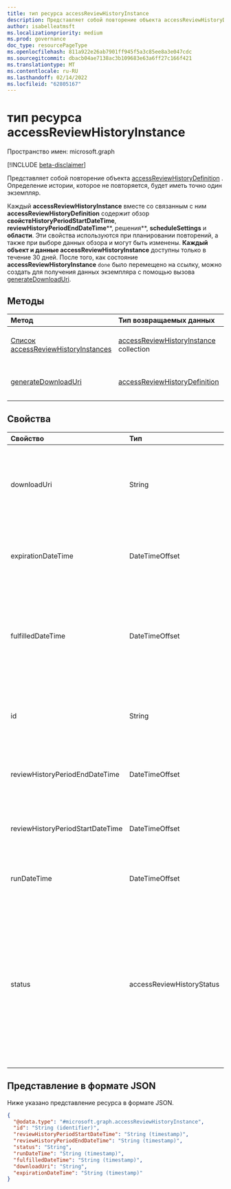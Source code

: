 ```yaml
---
title: тип ресурса accessReviewHistoryInstance
description: Представляет собой повторение объекта accessReviewHistoryDefinition.
author: isabelleatmsft
ms.localizationpriority: medium
ms.prod: governance
doc_type: resourcePageType
ms.openlocfilehash: 811a922e26ab7901ff945f5a3c85ee8a3e047cdc
ms.sourcegitcommit: dbacb04ae7138ac3b109683e63a6ff27c166f421
ms.translationtype: MT
ms.contentlocale: ru-RU
ms.lasthandoff: 02/14/2022
ms.locfileid: "62805167"
---
```

# <a name="accessreviewhistoryinstance-resource-type"></a>тип ресурса accessReviewHistoryInstance

Пространство имен: microsoft.graph

[!INCLUDE [beta-disclaimer](../../includes/beta-disclaimer.md)]

 Представляет собой повторение объекта [accessReviewHistoryDefinition](accessreviewhistorydefinition.md) . Определение истории, которое не повторяется, будет иметь точно один экземпляр.

 Каждый **accessReviewHistoryInstance** вместе со связанным с ним **accessReviewHistoryDefinition** содержит обзор **свойствHistoryPeriodStartDateTime**, **reviewHistoryPeriodEndDateTime****, решения**, **scheduleSettings** и **области**. Эти свойства используются при планировании повторений, а также при выборе данных обзора и могут быть изменены. **Каждый объект и данные accessReviewHistoryInstance** доступны только в течение 30 дней. После того, как состояние **accessReviewHistoryInstance** `done` было перемещено на ссылку, можно создать для получения данных экземпляра с помощью вызова [generateDownloadUri](../api/accessreviewhistoryinstance-generatedownloaduri.md).

## <a name="methods"></a>Методы

| Метод  | Тип возвращаемых данных | Описание |
|:---|:---|:---|
|[Список accessReviewHistoryInstances](../api/accessreviewhistorydefinition-list-instances.md)|[accessReviewHistoryInstance](accessreviewhistoryinstance.md) collection| Извлечение списка [объектов accessReviewHistoryInstance](accessreviewhistoryinstance.md) и их свойств.|
|[generateDownloadUri](../api/accessreviewhistoryinstance-generatedownloaduri.md)|[accessReviewHistoryDefinition](accessreviewhistorydefinition.md)|Создает URI, который можно использовать для получения данных истории отзывов экземпляра.|

## <a name="properties"></a>Свойства

|Свойство|Тип|Описание|
|:---|:---|:---|
|downloadUri|String|Uri, которые можно использовать для получения данных истории отзывов. Этот URI будет активен в течение 24 часов после сгенерирований. Обязательный.|
|expirationDateTime|DateTimeOffset|Timestamp, когда истекает срок действия этого экземпляра и связанных данных, а история удаляется. Обязательный.|
|fulfilledDateTime|DateTimeOffset|Timestamp, когда все доступные данные для этого экземпляра были собраны. Это будет установлено после того, как будет заданной для этого экземпляра состояние `done`. Обязательный.|
|id|String|Назначен уникальный идентификатор экземпляра истории проверки доступа. Только для чтения. Обязательный.|
|reviewHistoryPeriodEndDateTime|DateTimeOffset|Timestamp, отзывы, заканчивающийся до этой даты, будут включены в извлеченные данные истории.|
|reviewHistoryPeriodStartDateTime|DateTimeOffset|Timestamp, отзывы, начиная с этой даты или после нее, будут включены в извлеченные данные истории.|
|runDateTime|DateTimeOffset|Timestamp, когда планируется сгенерирование данных истории экземпляра.|
|status|accessReviewHistoryStatus|Представляет состояние коллекции данных истории отзывов. Допустимые значения: `done`, `inProgress`, `error`, `requested`, `unknownFutureValue`. После того **как состояние** было отмечено как `done`, для получения данных экземпляра можно создать ссылку, вызывав [метод generateDownloadUri](../api/accessreviewhistoryinstance-generatedownloaduri.md) .|

## <a name="json-representation"></a>Представление в формате JSON

Ниже указано представление ресурса в формате JSON.
<!-- {
  "blockType": "resource",
  "keyProperty": "id",
  "@odata.type": "microsoft.graph.accessReviewHistoryInstance",
  "baseType": "microsoft.graph.entity",
  "openType": false
}
-->

``` json
{
  "@odata.type": "#microsoft.graph.accessReviewHistoryInstance",
  "id": "String (identifier)",
  "reviewHistoryPeriodStartDateTime": "String (timestamp)",
  "reviewHistoryPeriodEndDateTime": "String (timestamp)",
  "status": "String",
  "runDateTime": "String (timestamp)",
  "fulfilledDateTime": "String (timestamp)",
  "downloadUri": "String",
  "expirationDateTime": "String (timestamp)"
}
```
